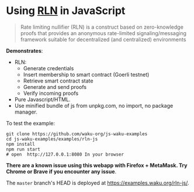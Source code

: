 # Using [RLN](https://rfc.vac.dev/spec/32/) in JavaScript

> Rate limiting nullifier (RLN) is a construct based on zero-knowledge proofs
> that provides an anonymous rate-limited signaling/messaging framework
> suitable for decentralized (and centralized) environments

**Demonstrates**:

- RLN:
  - Generate credentials
  - Insert membership to smart contract (Goerli testnet)
  - Retrieve smart contract state
  - Generate and send proofs
  - Verify incoming proofs
- Pure Javascript/HTML.
- Use minified bundle of js from unpkg.com, no import, no package manager.

To test the example:

```shell
git clone https://github.com/waku-org/js-waku-examples
cd js-waku-examples/examples/rln-js
npm install
npm run start
# open  http://127.0.0.1:8080 In your browser
```

**There are a known issue using this webapp with Firefox + MetaMask. Try Chrome or Brave if you encounter any issue**.

The `master` branch's HEAD is deployed at https://examples.waku.org/rln-js/.
